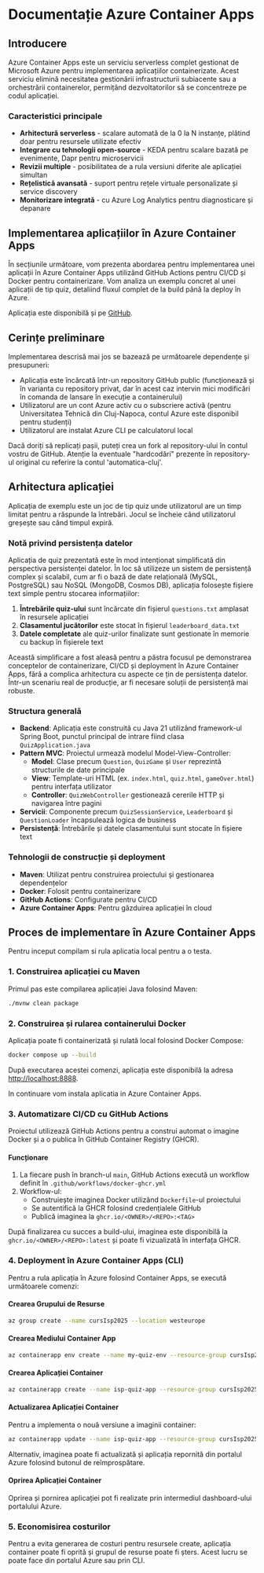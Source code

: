 # Documentație Azure Container Apps

## Introducere

Azure Container Apps este un serviciu serverless complet gestionat de Microsoft Azure pentru implementarea aplicațiilor containerizate. Acest serviciu elimină necesitatea gestionării infrastructurii subiacente sau a orchestrării containerelor, permițând dezvoltatorilor să se concentreze pe codul aplicației.

### Caracteristici principale

- **Arhitectură serverless** - scalare automată de la 0 la N instanțe, plătind doar pentru resursele utilizate efectiv
- **Integrare cu tehnologii open-source** - KEDA pentru scalare bazată pe evenimente, Dapr pentru microservicii
- **Revizii multiple** - posibilitatea de a rula versiuni diferite ale aplicației simultan
- **Rețelistică avansată** - suport pentru rețele virtuale personalizate și service discovery
- **Monitorizare integrată** - cu Azure Log Analytics pentru diagnosticare și depanare

## Implementarea aplicațiilor în Azure Container Apps

În secțiunile următoare, vom prezenta abordarea pentru implementarea unei aplicații în Azure Container Apps utilizând GitHub Actions pentru CI/CD și Docker pentru containerizare. Vom analiza un exemplu concret al unei aplicații de tip quiz, detaliind fluxul complet de la build până la deploy în Azure.

Aplicația este disponibilă și pe [GitHub](https://github.com/automatica-cluj/isp-quiz-game).

## Cerințe preliminare

Implementarea descrisă mai jos se bazează pe următoarele dependențe și presupuneri:
- Aplicația este încărcată într-un repository GitHub public (funcționează și în varianta cu repository privat, dar în acest caz intervin mici modificări în comanda de lansare în execuție a containerului)
- Utilizatorul are un cont Azure activ cu o subscriere activă (pentru Universitatea Tehnică din Cluj-Napoca, contul Azure este disponibil pentru studenți)
- Utilizatorul are instalat Azure CLI pe calculatorul local

Dacă doriți să replicați pașii, puteți crea un fork al repository-ului în contul vostru de GitHub. Atenție la eventuale "hardcodări" prezente în repository-ul original cu referire la contul 'automatica-cluj'.

## Arhitectura aplicației

Aplicația de exemplu este un joc de tip quiz unde utilizatorul are un timp limitat pentru a răspunde la întrebări. Jocul se încheie când utilizatorul greșește sau când timpul expiră.

### Notă privind persistența datelor

Aplicația de quiz prezentată este în mod intenționat simplificată din perspectiva persistenței datelor. În loc să utilizeze un sistem de persistență complex și scalabil, cum ar fi o bază de date relațională (MySQL, PostgreSQL) sau NoSQL (MongoDB, Cosmos DB), aplicația folosește fișiere text simple pentru stocarea informațiilor:

1. **Întrebările quiz-ului** sunt încărcate din fișierul `questions.txt` amplasat în resursele aplicației
2. **Clasamentul jucătorilor** este stocat în fișierul `leaderboard_data.txt`
3. **Datele completate** ale quiz-urilor finalizate sunt gestionate în memorie cu backup în fișierele text

Această simplificare a fost aleasă pentru a păstra focusul pe demonstrarea conceptelor de containerizare, CI/CD și deployment în Azure Container Apps, fără a complica arhitectura cu aspecte ce țin de persistența datelor. Într-un scenariu real de producție, ar fi necesare soluții de persistență mai robuste.

### Structura generală

- **Backend**: Aplicația este construită cu Java 21 utilizând framework-ul Spring Boot, punctul principal de intrare fiind clasa `QuizApplication.java`
- **Pattern MVC**: Proiectul urmează modelul Model-View-Controller:
    - **Model**: Clase precum `Question`, `QuizGame` și `User` reprezintă structurile de date principale
    - **View**: Template-uri HTML (ex. `index.html`, `quiz.html`, `gameOver.html`) pentru interfața utilizator
    - **Controller**: `QuizWebController` gestionează cererile HTTP și navigarea între pagini
- **Servicii**: Componente precum `QuizSessionService`, `Leaderboard` și `QuestionLoader` încapsulează logica de business
- **Persistență**: Întrebările și datele clasamentului sunt stocate în fișiere text

### Tehnologii de construcție și deployment

- **Maven**: Utilizat pentru construirea proiectului și gestionarea dependențelor
- **Docker**: Folosit pentru containerizare
- **GitHub Actions**: Configurate pentru CI/CD
- **Azure Container Apps**: Pentru găzduirea aplicației în cloud

## Proces de implementare în Azure Container Apps

Pentru inceput compilam si rula aplicatia local pentru a o testa. 

### 1. Construirea aplicației cu Maven

Primul pas este compilarea aplicației Java folosind Maven:

```sh
./mvnw clean package
```

### 2. Construirea și rularea containerului Docker

Aplicația poate fi containerizată și rulată local folosind Docker Compose:

```sh
docker compose up --build 
```

După executarea acestei comenzi, aplicația este disponibilă la adresa [http://localhost:8888](http://localhost:8888).

In continuare vom instala aplicatia in Azure Container Apps.

### 3. Automatizare CI/CD cu GitHub Actions

Proiectul utilizează GitHub Actions pentru a construi automat o imagine Docker și a o publica în GitHub Container Registry (GHCR).

#### Funcționare

1. La fiecare push în branch-ul `main`, GitHub Actions execută un workflow definit în `.github/workflows/docker-ghcr.yml`
2. Workflow-ul:
    - Construiește imaginea Docker utilizând `Dockerfile`-ul proiectului
    - Se autentifică la GHCR folosind credențialele GitHub
    - Publică imaginea la `ghcr.io/<OWNER>/<REPO>:<TAG>`

După finalizarea cu succes a build-ului, imaginea este disponibilă la `ghcr.io/<OWNER>/<REPO>:latest` și poate fi vizualizată în interfața GHCR.

### 4. Deployment în Azure Container Apps (CLI)

Pentru a rula aplicația în Azure folosind Container Apps, se execută următoarele comenzi:

#### Crearea Grupului de Resurse
```bash
az group create --name cursIsp2025 --location westeurope
```

#### Crearea Mediului Container App
```bash
az containerapp env create --name my-quiz-env --resource-group cursIsp2025 --location westeurope
```

#### Crearea Aplicației Container
```bash
az containerapp create --name isp-quiz-app --resource-group cursIsp2025 --environment my-quiz-env --image ghcr.io/automatica-cluj/isp-quiz:latest --target-port 8888 --ingress external --transport http
```

#### Actualizarea Aplicației Container

Pentru a implementa o nouă versiune a imaginii container:

```sh
az containerapp update --name isp-quiz-app --resource-group cursIsp2025 --image ghcr.io/automatica-cluj/isp-quiz:latest
```

Alternativ, imaginea poate fi actualizată și aplicația repornită din portalul Azure folosind butonul de reîmprospătare.

#### Oprirea Aplicației Container

Oprirea și pornirea aplicației pot fi realizate prin intermediul dashboard-ului portalului Azure.

### 5. Economisirea costurilor

Pentru a evita generarea de costuri pentru resursele create, aplicația container poate fi oprită și grupul de resurse poate fi șters. Acest lucru se poate face din portalul Azure sau prin CLI.